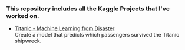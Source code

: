 ### This repository includes all the Kaggle Projects that I've worked on.

- [Titanic - Machine Learning from Disaster](https://www.kaggle.com/competitions/titanic)\
  Create a model that predicts which passengers survived the Titanic shipwreck.
